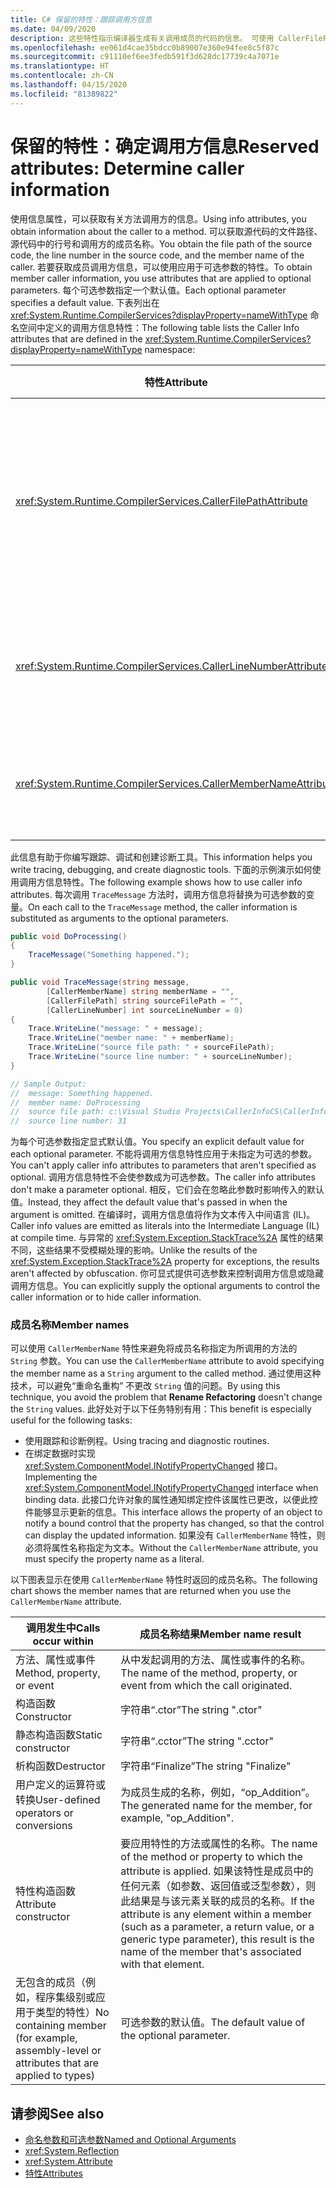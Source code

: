 ```yaml
---
title: C# 保留的特性：跟踪调用方信息
ms.date: 04/09/2020
description: 这些特性指示编译器生成有关调用成员的代码的信息。 可使用 CallerFilePath、CallerLineNumber 和 CallerMemberName 提供详细的跟踪信息
ms.openlocfilehash: ee061d4cae35bdcc0b89007e360e94fee8c5f87c
ms.sourcegitcommit: c91110ef6ee3fedb591f3d628dc17739c4a7071e
ms.translationtype: HT
ms.contentlocale: zh-CN
ms.lasthandoff: 04/15/2020
ms.locfileid: "81389822"
---
```

# <a name="reserved-attributes-determine-caller-information"></a><span data-ttu-id="24249-104">保留的特性：确定调用方信息</span><span class="sxs-lookup"><span data-stu-id="24249-104">Reserved attributes: Determine caller information</span></span>

<span data-ttu-id="24249-105">使用信息属性，可以获取有关方法调用方的信息。</span><span class="sxs-lookup"><span data-stu-id="24249-105">Using info attributes, you obtain information about the caller to a method.</span></span> <span data-ttu-id="24249-106">可以获取源代码的文件路径、源代码中的行号和调用方的成员名称。</span><span class="sxs-lookup"><span data-stu-id="24249-106">You obtain the file path of the source code, the line number in the source code, and the member name of the caller.</span></span> <span data-ttu-id="24249-107">若要获取成员调用方信息，可以使用应用于可选参数的特性。</span><span class="sxs-lookup"><span data-stu-id="24249-107">To obtain member caller information, you use attributes that are applied to optional parameters.</span></span> <span data-ttu-id="24249-108">每个可选参数指定一个默认值。</span><span class="sxs-lookup"><span data-stu-id="24249-108">Each optional parameter specifies a default value.</span></span> <span data-ttu-id="24249-109">下表列出在 <xref:System.Runtime.CompilerServices?displayProperty=nameWithType> 命名空间中定义的调用方信息特性：</span><span class="sxs-lookup"><span data-stu-id="24249-109">The following table lists the Caller Info attributes that are defined in the <xref:System.Runtime.CompilerServices?displayProperty=nameWithType> namespace:</span></span>

|<span data-ttu-id="24249-110">特性</span><span class="sxs-lookup"><span data-stu-id="24249-110">Attribute</span></span>|<span data-ttu-id="24249-111">描述</span><span class="sxs-lookup"><span data-stu-id="24249-111">Description</span></span>|<span data-ttu-id="24249-112">类型</span><span class="sxs-lookup"><span data-stu-id="24249-112">Type</span></span>|
|---|---|---|
|<xref:System.Runtime.CompilerServices.CallerFilePathAttribute>|<span data-ttu-id="24249-113">包含调用方的源文件的完整路径。</span><span class="sxs-lookup"><span data-stu-id="24249-113">Full path of the source file that contains the caller.</span></span> <span data-ttu-id="24249-114">完整路径是编译时的路径。</span><span class="sxs-lookup"><span data-stu-id="24249-114">The full path is the path at compile time.</span></span>|`String`|
|<xref:System.Runtime.CompilerServices.CallerLineNumberAttribute>|<span data-ttu-id="24249-115">源文件中调用方法的行号。</span><span class="sxs-lookup"><span data-stu-id="24249-115">Line number in the source file from which the method is called.</span></span>|`Integer`|
|<xref:System.Runtime.CompilerServices.CallerMemberNameAttribute>|<span data-ttu-id="24249-116">调用方的方法名称或属性名称。</span><span class="sxs-lookup"><span data-stu-id="24249-116">Method name or property name of the caller.</span></span>|`String`|

<span data-ttu-id="24249-117">此信息有助于你编写跟踪、调试和创建诊断工具。</span><span class="sxs-lookup"><span data-stu-id="24249-117">This information helps you write tracing, debugging, and create diagnostic tools.</span></span> <span data-ttu-id="24249-118">下面的示例演示如何使用调用方信息特性。</span><span class="sxs-lookup"><span data-stu-id="24249-118">The following example shows how to use caller info attributes.</span></span> <span data-ttu-id="24249-119">每次调用 `TraceMessage` 方法时，调用方信息将替换为可选参数的变量。</span><span class="sxs-lookup"><span data-stu-id="24249-119">On each call to the `TraceMessage` method, the caller information is substituted as arguments to the optional parameters.</span></span>

```csharp
public void DoProcessing()
{
    TraceMessage("Something happened.");
}

public void TraceMessage(string message,
        [CallerMemberName] string memberName = "",
        [CallerFilePath] string sourceFilePath = "",
        [CallerLineNumber] int sourceLineNumber = 0)
{
    Trace.WriteLine("message: " + message);
    Trace.WriteLine("member name: " + memberName);
    Trace.WriteLine("source file path: " + sourceFilePath);
    Trace.WriteLine("source line number: " + sourceLineNumber);
}

// Sample Output:
//  message: Something happened.
//  member name: DoProcessing
//  source file path: c:\Visual Studio Projects\CallerInfoCS\CallerInfoCS\Form1.cs
//  source line number: 31
```

<span data-ttu-id="24249-120">为每个可选参数指定显式默认值。</span><span class="sxs-lookup"><span data-stu-id="24249-120">You specify an explicit default value for each optional parameter.</span></span> <span data-ttu-id="24249-121">不能将调用方信息特性应用于未指定为可选的参数。</span><span class="sxs-lookup"><span data-stu-id="24249-121">You can't apply caller info attributes to parameters that aren't specified as optional.</span></span> <span data-ttu-id="24249-122">调用方信息特性不会使参数成为可选参数。</span><span class="sxs-lookup"><span data-stu-id="24249-122">The caller info attributes don't make a parameter optional.</span></span> <span data-ttu-id="24249-123">相反，它们会在忽略此参数时影响传入的默认值。</span><span class="sxs-lookup"><span data-stu-id="24249-123">Instead, they affect the default value that's passed in when the argument is omitted.</span></span> <span data-ttu-id="24249-124">在编译时，调用方信息值将作为文本传入中间语言 (IL)。</span><span class="sxs-lookup"><span data-stu-id="24249-124">Caller info values are emitted as literals into the Intermediate Language (IL) at compile time.</span></span> <span data-ttu-id="24249-125">与异常的 <xref:System.Exception.StackTrace%2A> 属性的结果不同，这些结果不受模糊处理的影响。</span><span class="sxs-lookup"><span data-stu-id="24249-125">Unlike the results of the <xref:System.Exception.StackTrace%2A> property for exceptions, the results aren't affected by obfuscation.</span></span> <span data-ttu-id="24249-126">你可显式提供可选参数来控制调用方信息或隐藏调用方信息。</span><span class="sxs-lookup"><span data-stu-id="24249-126">You can explicitly supply the optional arguments to control the caller information or to hide caller information.</span></span>

### <a name="member-names"></a><span data-ttu-id="24249-127">成员名称</span><span class="sxs-lookup"><span data-stu-id="24249-127">Member names</span></span>

<span data-ttu-id="24249-128">可以使用 `CallerMemberName` 特性来避免将成员名称指定为所调用的方法的 `String` 参数。</span><span class="sxs-lookup"><span data-stu-id="24249-128">You can use the `CallerMemberName` attribute to avoid specifying the member name as a `String` argument to the called method.</span></span> <span data-ttu-id="24249-129">通过使用这种技术，可以避免“重命名重构”  不更改 `String` 值的问题。</span><span class="sxs-lookup"><span data-stu-id="24249-129">By using this technique, you avoid the problem that **Rename Refactoring** doesn't change the `String` values.</span></span> <span data-ttu-id="24249-130">此好处对于以下任务特别有用：</span><span class="sxs-lookup"><span data-stu-id="24249-130">This benefit is especially useful for the following tasks:</span></span>

- <span data-ttu-id="24249-131">使用跟踪和诊断例程。</span><span class="sxs-lookup"><span data-stu-id="24249-131">Using tracing and diagnostic routines.</span></span>
- <span data-ttu-id="24249-132">在绑定数据时实现 <xref:System.ComponentModel.INotifyPropertyChanged> 接口。</span><span class="sxs-lookup"><span data-stu-id="24249-132">Implementing the <xref:System.ComponentModel.INotifyPropertyChanged> interface when binding data.</span></span> <span data-ttu-id="24249-133">此接口允许对象的属性通知绑定控件该属性已更改，以便此控件能够显示更新的信息。</span><span class="sxs-lookup"><span data-stu-id="24249-133">This interface allows the property of an object to notify a bound control that the property has changed, so that the control can display the updated information.</span></span> <span data-ttu-id="24249-134">如果没有 `CallerMemberName` 特性，则必须将属性名称指定为文本。</span><span class="sxs-lookup"><span data-stu-id="24249-134">Without the `CallerMemberName` attribute, you must specify the property name as a literal.</span></span>

<span data-ttu-id="24249-135">以下图表显示在使用 `CallerMemberName` 特性时返回的成员名称。</span><span class="sxs-lookup"><span data-stu-id="24249-135">The following chart shows the member names that are returned when you use the `CallerMemberName` attribute.</span></span>

|<span data-ttu-id="24249-136">调用发生中</span><span class="sxs-lookup"><span data-stu-id="24249-136">Calls occur within</span></span>|<span data-ttu-id="24249-137">成员名称结果</span><span class="sxs-lookup"><span data-stu-id="24249-137">Member name result</span></span>|
|-|-|
|<span data-ttu-id="24249-138">方法、属性或事件</span><span class="sxs-lookup"><span data-stu-id="24249-138">Method, property, or event</span></span>|<span data-ttu-id="24249-139">从中发起调用的方法、属性或事件的名称。</span><span class="sxs-lookup"><span data-stu-id="24249-139">The name of the method, property, or event from which the call originated.</span></span>|
|<span data-ttu-id="24249-140">构造函数</span><span class="sxs-lookup"><span data-stu-id="24249-140">Constructor</span></span>|<span data-ttu-id="24249-141">字符串“.ctor”</span><span class="sxs-lookup"><span data-stu-id="24249-141">The string ".ctor"</span></span>|
|<span data-ttu-id="24249-142">静态构造函数</span><span class="sxs-lookup"><span data-stu-id="24249-142">Static constructor</span></span>|<span data-ttu-id="24249-143">字符串“.cctor”</span><span class="sxs-lookup"><span data-stu-id="24249-143">The string ".cctor"</span></span>|
|<span data-ttu-id="24249-144">析构函数</span><span class="sxs-lookup"><span data-stu-id="24249-144">Destructor</span></span>|<span data-ttu-id="24249-145">字符串“Finalize”</span><span class="sxs-lookup"><span data-stu-id="24249-145">The string "Finalize"</span></span>|
|<span data-ttu-id="24249-146">用户定义的运算符或转换</span><span class="sxs-lookup"><span data-stu-id="24249-146">User-defined operators or conversions</span></span>|<span data-ttu-id="24249-147">为成员生成的名称，例如，“op_Addition”。</span><span class="sxs-lookup"><span data-stu-id="24249-147">The generated name for the member, for example, "op_Addition".</span></span>|
|<span data-ttu-id="24249-148">特性构造函数</span><span class="sxs-lookup"><span data-stu-id="24249-148">Attribute constructor</span></span>|<span data-ttu-id="24249-149">要应用特性的方法或属性的名称。</span><span class="sxs-lookup"><span data-stu-id="24249-149">The name of the method or property to which the attribute is applied.</span></span> <span data-ttu-id="24249-150">如果该特性是成员中的任何元素（如参数、返回值或泛型参数），则此结果是与该元素关联的成员的名称。</span><span class="sxs-lookup"><span data-stu-id="24249-150">If the attribute is any element within a member (such as a parameter, a return value, or a generic type parameter), this result is the name of the member that's associated with that element.</span></span>|
|<span data-ttu-id="24249-151">无包含的成员（例如，程序集级别或应用于类型的特性）</span><span class="sxs-lookup"><span data-stu-id="24249-151">No containing member (for example, assembly-level or attributes that are applied to types)</span></span>|<span data-ttu-id="24249-152">可选参数的默认值。</span><span class="sxs-lookup"><span data-stu-id="24249-152">The default value of the optional parameter.</span></span>|

## <a name="see-also"></a><span data-ttu-id="24249-153">请参阅</span><span class="sxs-lookup"><span data-stu-id="24249-153">See also</span></span>

- [<span data-ttu-id="24249-154">命名参数和可选参数</span><span class="sxs-lookup"><span data-stu-id="24249-154">Named and Optional Arguments</span></span>](../../programming-guide/classes-and-structs/named-and-optional-arguments.md)
- <xref:System.Reflection>
- <xref:System.Attribute>
- [<span data-ttu-id="24249-155">特性</span><span class="sxs-lookup"><span data-stu-id="24249-155">Attributes</span></span>](../../../standard/attributes/index.md)
